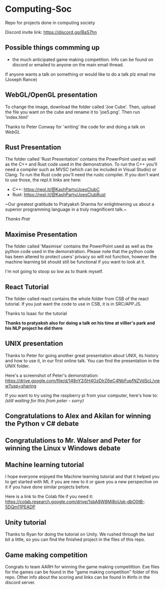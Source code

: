 # Computing-Soc
Repo for projects done in computing society

Discord invite link:
https://discord.gg/BaS7hn

## Possible things commming up

 - the much anticipated game making competition. Info can be found on discord or emailed to anyone on the main email thread.

If anyone wants a talk on something or would like to do a talk plz email me (Joseph Rance)

## WebGL/OpenGL presentation

To change the image, download the folder called 'Joe Cube'. Then, upload the file you want on the cube and rename it to 'joe5.png'. Then run 'index.html'

Thanks to Peter Conway for 'writing' the code for and doing a talk on *WebGL*

## Rust Presentation

The folder called 'Rust Presentation' contains the PowerPoint used as well as the C++ and Rust code used in the demonstration. To run the C++ you'll need a compiler such as MVSC (which can be included in Visual Studio) or Clang. To run the Rust code you'll need the rustc compiler. If you don't want to use those, the repl.it links are here: 

- C++: https://repl.it/@KashParty/JoesClubC
- Rust: https://repl.it/@KashParty/JoesClubRust

~Our greatest gratitude to Pratyaksh Sharma for enlightnening us about a superior programming language in a truly magnificent talk.~

*Thanks Prat*

## Maximise Presentation

The folder called 'Maximise' contains the PowerPoint used as well as the python code used in the demonstration. Please note that the python code has been altered to protect users' privacy so will not function, however the machine learning bit should still be functional if you want to look at it.

I'm not going to stoop so low as to thank myself.

## React Tutorial

The folder called react contains the whole folder from CSB of the react tutorial. If you just want the code to use in CSB, it is in SRC/APP.JS.

Thanks to Isaac for the tutorial

**Thanks to pratyaksh also for doing a talk on his time at villier's park and his NLP project he did there**

## UNIX presentation

Thanks to Peter for going another great presentation about UNIX, its history and how to use it, in our first online talk. You can find the presentation in the UNIX folder.

Here's a screenshot of Peter's demonstration:
https://drive.google.com/file/d/148nY2i5H4OzDIrZ6eC4NbFupfNZVdScL/view?usp=sharing

If you want to try using the raspberry pi from your computer, here's how to:
*(still waiting for this from peter - sorry)*

## Congratulations to Alex and Akilan for winning the Python v C# debate
## Congratulations to Mr. Walser and Peter for winning the Linux v Windows debate

## Machine learning tutorial

I hope everyone enjoyed the Machine learning tutorial and that it helped you to get started with ML if you are new to it or gave you a new perspective on it if you have done similar projects before.

Here is a link to the Colab file if you need it:
https://colab.research.google.com/drive/1sbA8W8Mi8oUsk-dbO0tB-5DQm11PEADP

## Unity tutorial

Thanks to Ryan for doing the tutorial on Unity. We rushed through the last bit a little, so you can find the finished project in the files of this repo.

## Game making competition

Congrats to team AARH for winning the game making competittion. Exe files for the games can be found in the "game making competition" folder of this repo. Other info about the scoring and links can be found in #info in the discord server. 
